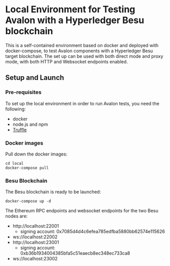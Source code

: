# Local Environment for Testing Avalon with a Hyperledger Besu blockchain
This is a self-contained environment based on docker and deployed with docker-compose, to test Avalon components with a Hyperledger Besu target blockchain. The set up can be used with both direct mode and proxy mode, with both HTTP and Websocket endpoints enabled.

## Setup and Launch

### Pre-requisites
To set up the local environment in order to run Avalon tests, you need the following:
* docker
* node.js and npm
* [Truffle](https://www.trufflesuite.com/docs/truffle/getting-started/installation)

### Docker images
Pull down the docker images:

```
cd local
docker-compose pull
```

### Besu Blockchain
The Besu blockchain is ready to be launched:

```
docker-compose up -d
```

The Ethereum RPC endpoints and websocket endpoints for the two Besu nodes are:
* http://localhost:22001
  * signing account: 0x7085d4d4c6efea785edfba5880bb62574e115626
* ws://localhost:22002
* http://localhost:23001
  * signing account: 0xb36b1934004385bfa5c51eaecb8ec348ec733ca8
* ws://localhost:23002

